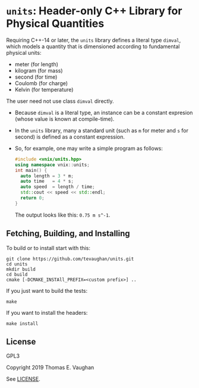 # `units`: Header-only C++ Library for Physical Quantities

Requiring C++-14 or later, the `units` library defines a literal type `dimval`,
which models a quantity that is dimensioned according to fundamental physical
units:

- meter (for length)
- kilogram (for mass)
- second (for time)
- Coulomb (for charge)
- Kelvin (for temperature)

The user need not use class `dimval` directly.

- Because `dimval` is a literal type, an instance can be a constant expresion
  (whose value is known at compile-time).

- In the `units` library, many a standard unit (such as `m` for meter and `s`
  for second) is defined as a constant expression.

- So, for example, one may write a simple program as follows:
  ```c++
  #include <vnix/units.hpp>
  using namespace vnix::units;
  int main() {
    auto length = 3 * m;
    auto time   = 4 * s;
    auto speed  = length / time;
    std::cout << speed << std::endl;
    return 0;
  }
  ```
  The output looks like this: `0.75 m s^-1`.

## Fetching, Building, and Installing

To build or to install start with this:

```
git clone https://github.com/tevaughan/units.git
cd units
mkdir build
cd build
cmake [-DCMAKE_INSTAll_PREFIX=<custom prefix>] ..
```

If you just want to build the tests:

```
make
```

If you want to install the headers:

```
make install
```

## License

GPL3

Copyright 2019  Thomas E. Vaughan

See [LICENSE](LICENSE).
